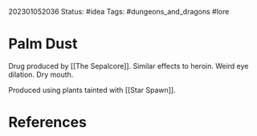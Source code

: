 202301052036
Status: #idea
Tags: #dungeons_and_dragons #lore 

# Palm Dust
Drug produced by [[The Sepalcore]]. Similar effects to heroin. Weird eye dilation. Dry mouth.

Produced using plants tainted with [[Star Spawn]].

# References


